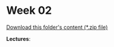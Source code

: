 # Week 02

[Download this folder's content (*.zip file)](https://github.com/braedynl/CSE232/raw/master/.assets/downloads/week02.zip)

**Lectures**: 
